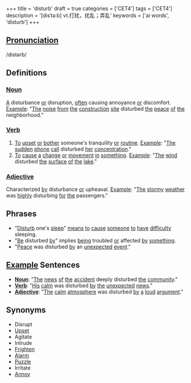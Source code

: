 +++
title = 'disturb'
draft = true
categories = ['CET4']
tags = ['CET4']
description = '[disˈtəːb] vt.打扰，扰乱；弄乱'
keywords = ['ai words', 'disturb']
+++

## [Pronunciation](/post/pronunciation/)
/distərb/

## Definitions
### [Noun](/post/noun/)
[A](/post/a/) disturbance [or](/post/or/) disruption, [often](/post/often/) causing annoyance [or](/post/or/) discomfort. [Example](/post/example/): "[The](/post/the/) [noise](/post/noise/) [from](/post/from/) [the](/post/the/) [construction](/post/construction/) [site](/post/site/) disturbed [the](/post/the/) [peace](/post/peace/) [of](/post/of/) [the](/post/the/) neighborhood."

### [Verb](/post/verb/)
1. [To](/post/to/) [upset](/post/upset/) [or](/post/or/) [bother](/post/bother/) someone's tranquility [or](/post/or/) [routine](/post/routine/). [Example](/post/example/): "[The](/post/the/) [sudden](/post/sudden/) [phone](/post/phone/) [call](/post/call/) disturbed [her](/post/her/) [concentration](/post/concentration/)."
2. [To](/post/to/) [cause](/post/cause/) [a](/post/a/) [change](/post/change/) [or](/post/or/) [movement](/post/movement/) [in](/post/in/) [something](/post/something/). [Example](/post/example/): "[The](/post/the/) [wind](/post/wind/) disturbed [the](/post/the/) [surface](/post/surface/) [of](/post/of/) [the](/post/the/) [lake](/post/lake/)."

### [Adjective](/post/adjective/)
Characterized [by](/post/by/) disturbance [or](/post/or/) upheaval. [Example](/post/example/): "[The](/post/the/) [stormy](/post/stormy/) [weather](/post/weather/) was [highly](/post/highly/) disturbing [for](/post/for/) [the](/post/the/) passengers."

## Phrases
- "[Disturb](/post/disturb/) one's [sleep](/post/sleep/)" [means](/post/means/) [to](/post/to/) [cause](/post/cause/) [someone](/post/someone/) [to](/post/to/) [have](/post/have/) [difficulty](/post/difficulty/) sleeping.
- "[Be](/post/be/) disturbed [by](/post/by/)" implies [being](/post/being/) troubled [or](/post/or/) affected [by](/post/by/) [something](/post/something/).
- "[Peace](/post/peace/) was disturbed [by](/post/by/) an [unexpected](/post/unexpected/) [event](/post/event/)."

## [Example](/post/example/) Sentences
- **[Noun](/post/noun/)**: "[The](/post/the/) [news](/post/news/) [of](/post/of/) [the](/post/the/) [accident](/post/accident/) deeply disturbed [the](/post/the/) [community](/post/community/)."
- **[Verb](/post/verb/)**: "[His](/post/his/) [calm](/post/calm/) was disturbed [by](/post/by/) [the](/post/the/) [unexpected](/post/unexpected/) [news](/post/news/)."
- **[Adjective](/post/adjective/)**: "[The](/post/the/) [calm](/post/calm/) [atmosphere](/post/atmosphere/) was disturbed [by](/post/by/) [a](/post/a/) [loud](/post/loud/) [argument](/post/argument/)."

## Synonyms
- Disrupt
- [Upset](/post/upset/)
- Agitate
- Intrude
- [Frighten](/post/frighten/)
- [Alarm](/post/alarm/)
- [Puzzle](/post/puzzle/)
- Irritate
- [Annoy](/post/annoy/)
